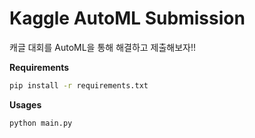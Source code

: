 # Kaggle AutoML Submission

캐글 대회를 AutoML을 통해 해결하고 제출해보자!!



**Requirements**

```bash
pip install -r requirements.txt
```





**Usages**

```bash
python main.py
```

